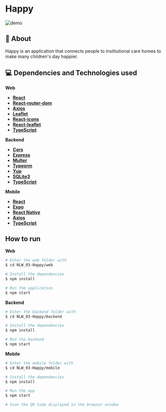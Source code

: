 # Happy

![demo](https://user-images.githubusercontent.com/54121204/103488451-585bda00-4deb-11eb-8b11-b8115930977d.PNG)

## 🔖 About

Happy is an application that connects people to institutional care homes to make many children's day happier.

## 💻 Dependencies and Technologies used

**Web**
- __[React](https://reactjs.org/)__ 
- __[React-router-dom](https://reactrouter.com/web/guides/quick-start)__
- __[Axios](https://github.com/axios/axios)__
- __[Leaflet](https://leafletjs.com/)__ 
- __[React-icons](https://react-icons.github.io/react-icons/)__ 
- __[React-leaflet](https://react-leaflet.js.org/)__ 
- __[TypeScript](https://www.typescriptlang.org/)__ 

**Backend**
- __[Cors](https://developer.mozilla.org/en-US/docs/Web/HTTP/CORS)__ 
- __[Express](https://expressjs.com/)__ 
- __[Multer](https://github.com/expressjs/multer#readme)__
- __[Typeorm](https://typeorm.io/#/)__
- __[Yup](https://github.com/jquense/yup)__
- __[SQLite3](https://www.sqlite.org/index.html)__
- __[TypeScript](https://www.typescriptlang.org/)__ 

**Mobile**
- __[React](https://reactjs.org/)__ 
- __[Expo](https://expo.io/)__
- __[React Native](https://reactnative.dev/)__ 
- __[Axios](https://github.com/axios/axios)__
- __[TypeScript](https://www.typescriptlang.org/)__ 

## How to run

**Web**
```bash
# Enter the web folder with
$ cd NLW_03-Happy/web

# Install the dependencies
$ npm install

# Run the application
$ npm start
```


**Backend**
```bash
# Enter the backend folder with
$ cd NLW_03-Happy/backend

# Install the dependencies
$ npm install

# Run the backend
$ npm start
```


**Mobile**
```bash
# Enter the mobile folder with
$ cd NLW_03-Happy/mobile

# Install the dependencies
$ npm install

# Run the app
$ npm start

# Scan the QR Code displayed in the browser window
```
